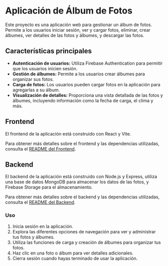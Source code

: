 # Aplicación de Álbum de Fotos

Este proyecto es una aplicación web para gestionar un álbum de fotos. Permite a los usuarios iniciar sesión, ver y cargar fotos, eliminar, crear álbumes, ver detalles de las fotos y álbumes, y descargar las fotos.

## Características principales

- **Autenticación de usuarios:** Utiliza Firebase Authentication para permitir que los usuarios inicien sesión.
- **Gestión de álbumes:** Permite a los usuarios crear álbumes para organizar sus fotos.
- **Carga de fotos:** Los usuarios pueden cargar fotos en la aplicación para agregarlas a su álbum.
- **Visualización de detalles:** Proporciona una vista detallada de las fotos y álbumes, incluyendo información como la fecha de carga, el clima y más.

## Frontend

El frontend de la aplicación está construido con React y Vite.

Para obtener más detalles sobre el frontend y las dependencias utilizadas, consulta el [README del Frontend](frontend-album/README.md).

## Backend

El backend de la aplicación está construido con Node.js y Express, utiliza una base de datos MongoDB para almacenar los datos de las fotos, y Firebase Storage para el almacenamiento.

Para obtener más detalles sobre el backend y las dependencias utilizadas, consulta el [README del Backend](backend-album/README.md).

### Uso

1. Inicia sesión en la aplicación.
2. Explora las diferentes opciones de navegación para ver y administrar tus fotos y álbumes.
3. Utiliza las funciones de carga y creación de álbumes para organizar tus fotos.
4. Haz clic en una foto o álbum para ver detalles adicionales.
5. Cierra sesión cuando hayas terminado de usar la aplicación.